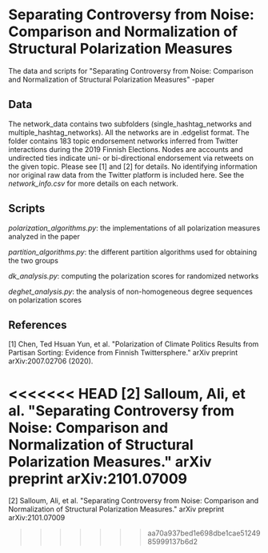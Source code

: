 # Separating Controversy from Noise: Comparison and Normalization of Structural Polarization Measures
The data and scripts for "Separating Controversy from Noise: Comparison and Normalization of Structural Polarization Measures" -paper

## Data

The network_data contains two subfolders (single_hashtag_networks and multiple_hashtag_networks). All the networks are in .edgelist format. The folder contains 183 topic endorsement networks inferred from Twitter interactions during the 2019 Finnish Elections. Nodes are accounts and undirected ties indicate uni- or bi-directional endorsement via retweets on the given topic. Please see [1] and [2] for details. No identifying information nor original raw data from the Twitter platform is included here. See the *network_info.csv* for more details on each network.

## Scripts

*polarization_algorithms.py*: the implementations of all polarization measures analyzed in the paper

*partition_algorithms.py*: the different partition algorithms used for obtaining the two groups

*dk_analysis.py*: computing the polarization scores for randomized networks

*deghet_analysis.py*: the analysis of non-homogeneous degree sequences on polarization scores

## References
<a id="1">[1]</a> 
Chen, Ted Hsuan Yun, et al. "Polarization of Climate Politics Results from Partisan Sorting: Evidence from Finnish Twittersphere." arXiv preprint arXiv:2007.02706 (2020).

<<<<<<< HEAD
<a id="1">[2]</a> Salloum, Ali, et al. "Separating Controversy from Noise: Comparison and Normalization of Structural Polarization Measures." arXiv preprint arXiv:2101.07009
=======
[2] Salloum, Ali, et al. "Separating Controversy from Noise: Comparison and Normalization of Structural Polarization Measures." arXiv preprint arXiv:2101.07009
>>>>>>> aa70a937bed1e698dbe1cae5124985999137b6d2
